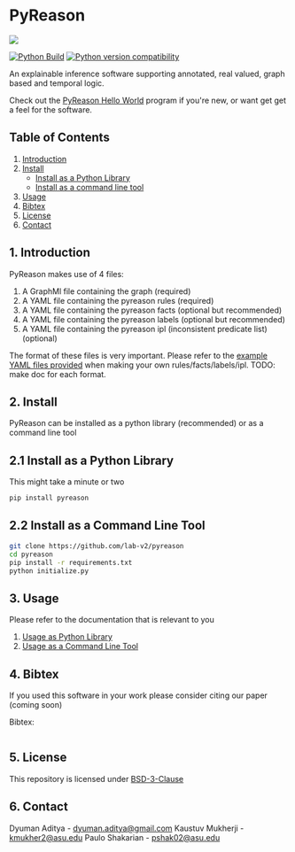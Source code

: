 # PyReason
<img src="https://raw.githubusercontent.com/lab-v2/pyreason/main/media/pyreason_logo.jpg"/>

[![Python Build](https://github.com/lab-v2/pyreason/actions/workflows/python-publish.yml/badge.svg)](https://github.com/lab-v2/pyreason/actions/workflows/python-publish.yml)
[![Python version compatibility](https://github.com/lab-v2/pyreason/actions/workflows/python-package-version-test.yml/badge.svg)](https://github.com/lab-v2/pyreason/actions/workflows/python-package-version-test.yml)

An explainable inference software supporting annotated, real valued, graph based and temporal logic. 

Check out the [PyReason Hello World](docs/hello-world.md) program if you're new, or want get get a feel for the software.


## Table of Contents
  
1. [Introduction](#1-introduction)
2. [Install](#2-install)
    * [Install as a Python Library](#21-install-as-a-python-library)
    * [Install as a command line tool](#22-install-as-a-command-line-tool)
3. [Usage](#3-usage)
4. [Bibtex](#4-bibtex)
5. [License](#5-license)
6. [Contact](#6-contact)


## 1. Introduction
PyReason makes use of 4 files:

1. A GraphMl file containing the graph (required)
2. A YAML file containing the pyreason rules (required)
3. A YAML file containing the pyreason facts (optional but recommended)
4. A YAML file containing the pyreason labels (optional but recommended)
5. A YAML file containing the pyreason ipl (inconsistent predicate list) (optional)

The format of these files is very important. Please refer to the [example YAML files provided](pyreason/examples/example_yamls/) when making your own rules/facts/labels/ipl. TODO: make doc for each format.

## 2. Install
PyReason can be installed as a python library (recommended) or as a command line tool

## 2.1 Install as a Python Library
This might take a minute or two
```bash
pip install pyreason
```

## 2.2 Install as a Command Line Tool

```bash
git clone https://github.com/lab-v2/pyreason
cd pyreason
pip install -r requirements.txt
python initialize.py
```

## 3. Usage
Please refer to the documentation that is relevant to you
1. [Usage as Python Library](docs/pyreason_library.md)
2. [Usage as a Command Line Tool](docs/pyreason_cmd_line.md)

## 4. Bibtex
If you used this software in your work please consider citing our paper (coming soon)

Bibtex:
```
```

## 5. License
This repository is licensed under [BSD-3-Clause](LICENSE.md)

## 6. Contact
Dyuman Aditya - dyuman.aditya@gmail.com
Kaustuv Mukherji - kmukher2@asu.edu
Paulo Shakarian - pshak02@asu.edu
